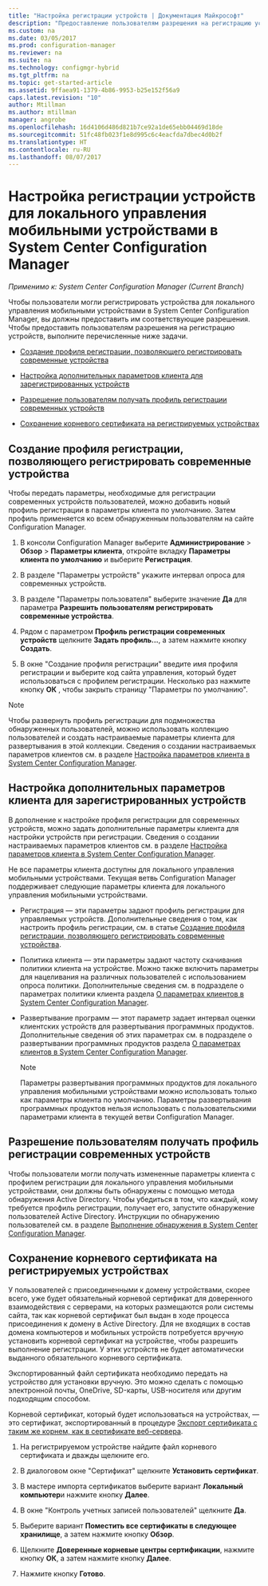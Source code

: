 ```yaml
---
title: "Настройка регистрации устройств | Документация Майкрософт"
description: "Предоставление пользователям разрешения на регистрацию устройств для локального управления мобильными устройствами в System Center Configuration Manager."
ms.custom: na
ms.date: 03/05/2017
ms.prod: configuration-manager
ms.reviewer: na
ms.suite: na
ms.technology: configmgr-hybrid
ms.tgt_pltfrm: na
ms.topic: get-started-article
ms.assetid: 9ffaea91-1379-4b86-9953-b25e152f56a9
caps.latest.revision: "10"
author: Mtillman
ms.author: mtillman
manager: angrobe
ms.openlocfilehash: 16d4106d486d821b7ce92a1de65ebb04469d18de
ms.sourcegitcommit: 51fc48fb023f1e8d995c6c4eacfda7dbec4d0b2f
ms.translationtype: HT
ms.contentlocale: ru-RU
ms.lasthandoff: 08/07/2017
---
```

# <a name="set-up-device-enrollment-for-on-premises-mobile-device-management-in-system-center-configuration-manager"></a>Настройка регистрации устройств для локального управления мобильными устройствами в System Center Configuration Manager

*Применимо к: System Center Configuration Manager (Current Branch)*

Чтобы пользователи могли регистрировать устройства для локального управления мобильными устройствами в System Center Configuration Manager, вы должны предоставить им соответствующие разрешения. Чтобы предоставить пользователям разрешения на регистрацию устройств, выполните перечисленные ниже задачи.

-   [Создание профиля регистрации, позволяющего регистрировать современные устройства](#bkmk_createProf)  

-   [Настройка дополнительных параметров клиента для зарегистрированных устройств](#bkmk_addClient)  

-   [Разрешение пользователям получать профиль регистрации современных устройств](#bkmk_enableUsers)  

-   [Сохранение корневого сертификата на регистрируемых устройствах](#bkmk_storeCert)  

##  <a name="bkmk_createProf"></a> Создание профиля регистрации, позволяющего регистрировать современные устройства  
 Чтобы передать параметры, необходимые для регистрации современных устройств пользователей, можно добавить новый профиль регистрации в параметры клиента по умолчанию. Затем профиль применяется ко всем обнаруженным пользователям на сайте Configuration Manager.  

1.  В консоли Configuration Manager выберите **Администрирование** > **Обзор** > **Параметры клиента**, откройте вкладку **Параметры клиента по умолчанию** и выберите **Регистрация**.  

2.  В разделе "Параметры устройств" укажите интервал опроса для современных устройств.  

3.  В разделе "Параметры пользователя" выберите значение **Да** для параметра **Разрешить пользователям регистрировать современные устройства**.  

4.  Рядом с параметром **Профиль регистрации современных устройств** щелкните **Задать профиль...**, а затем нажмите кнопку **Создать**.  

5.  В окне "Создание профиля регистрации" введите имя профиля регистрации и выберите код сайта управления, который будет использоваться с профилем регистрации. Несколько раз нажмите кнопку **ОК** , чтобы закрыть страницу "Параметры по умолчанию".  

> [!NOTE]  
>  Чтобы развернуть профиль регистрации для подмножества обнаруженных пользователей, можно использовать коллекцию пользователей и создать настраиваемые параметры клиента для развертывания в этой коллекции. Сведения о создании настраиваемых параметров клиентов см. в разделе [Настройка параметров клиента в System Center Configuration Manager](../../core/clients/deploy/configure-client-settings.md).  

##  <a name="bkmk_addClient"></a> Настройка дополнительных параметров клиента для зарегистрированных устройств  
 В дополнение к настройке профиля регистрации для современных устройств, можно задать дополнительные параметры клиента для настройки устройств при регистрации.  Сведения о создании настраиваемых параметров клиентов см. в разделе [Настройка параметров клиента в System Center Configuration Manager](../../core/clients/deploy/configure-client-settings.md).  

 Не все параметры клиента доступны для локального управления мобильными устройствами. Текущая ветвь Configuration Manager поддерживает следующие параметры клиента для локального управления мобильными устройствами.  

-   Регистрация — эти параметры задают профиль регистрации для управляемых устройств. Дополнительные сведения о том, как настроить профиль регистрации, см. в статье [Создание профиля регистрации, позволяющего регистрировать современные устройства](#bkmk_createProf).  

-   Политика клиента — эти параметры задают частоту скачивания политики клиента на устройстве. Можно также включить параметры для нацеливания на различных пользователей с использованием опроса политики. Дополнительные сведения см. в подразделе о параметрах политики клиента раздела [О параметрах клиентов в System Center Configuration Manager](../../core/clients/deploy/about-client-settings.md).  

-   Развертывание программ — этот параметр задает интервал оценки клиентских устройств для развертывания программных продуктов. Дополнительные сведения об этих параметрах см. в подразделе о развертывании программных продуктов раздела [О параметрах клиентов в System Center Configuration Manager](../../core/clients/deploy/about-client-settings.md).  

    > [!NOTE]  
    >  Параметры развертывания программных продуктов для локального управления мобильными устройствами можно использовать только как параметры клиента по умолчанию. Параметры развертывания программных продуктов нельзя использовать с пользовательскими параметрами клиента в текущей ветви Configuration Manager.  

##  <a name="bkmk_enableUsers"></a> Разрешение пользователям получать профиль регистрации современных устройств  
 Чтобы пользователи могли получать измененные параметры клиента с профилем регистрации для локального управления мобильными устройствами, они должны быть обнаружены с помощью метода обнаружения Active Directory. Чтобы убедиться в том, что каждый, кому требуется профиль регистрации, получает его, запустите обнаружение пользователей Active Directory. Инструкции по обнаружению пользователей см. в разделе [Выполнение обнаружения в System Center Configuration Manager](../../core/servers/deploy/configure/run-discovery.md).  

##  <a name="bkmk_storeCert"></a> Сохранение корневого сертификата на регистрируемых устройствах  
 У пользователей с присоединенными к домену устройствами, скорее всего, уже будет обязательный корневой сертификат для доверенного взаимодействия с серверами, на которых размещаются роли системы сайта, так как корневой сертификат был выдан в ходе процесса присоединения к домену в Active Directory. Для не входящих в состав домена компьютеров и мобильных устройств потребуется вручную установить корневой сертификат на устройстве, чтобы разрешить выполнение регистрации. У этих устройств не будет автоматически выданного обязательного корневого сертификата.  

 Экспортированный файл сертификата необходимо передать на устройство для установки вручную. Это можно сделать с помощью электронной почты, OneDrive, SD-карты, USB-носителя или другим подходящим способом.  

 Корневой сертификат, который будет использоваться на устройствах, — это сертификат, экспортированный в процедуре [Экспорт сертификата с таким же корнем, как в сертификате веб-сервера](../../mdm/get-started/set-up-certificates-on-premises-mdm.md#bkmk_exportCert).  

1.  На регистрируемом устройстве найдите файл корневого сертификата и дважды щелкните его.  

2.  В диалоговом окне "Сертификат" щелкните **Установить сертификат**.  

3.  В мастере импорта сертификатов выберите вариант **Локальный компьютер**и нажмите кнопку **Далее**.  

4.  В окне "Контроль учетных записей пользователей" щелкните **Да**.  

5.  Выберите вариант **Поместить все сертификаты в следующее хранилище**, а затем нажмите кнопку **Обзор**.  

6.  Щелкните **Доверенные корневые центры сертификации**, нажмите кнопку **ОК**, а затем нажмите кнопку **Далее**.  

7.  Нажмите кнопку **Готово**.  

